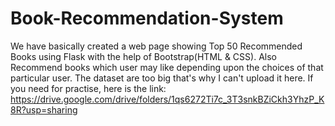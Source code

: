 # Book-Recommendation-System
We have basically created a web page showing Top 50 Recommended Books using Flask with the help of Bootstrap(HTML & CSS). 
Also Recommend books which user may like depending upon the choices of that particular user.
The dataset are too big that's why I can't upload it here. If you need for practise, here is the link:
https://drive.google.com/drive/folders/1qs6272Ti7c_3T3snkBZiCkh3YhzP_K8R?usp=sharing
